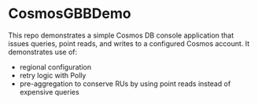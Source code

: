 # CosmosGBBDemo

This repo demonstrates a simple Cosmos DB console application that issues queries, point reads, and writes to a configured Cosmos account. It demonstrates use of:

- regional configuration
- retry logic with Polly
- pre-aggregation to conserve RUs by using point reads instead of expensive queries
